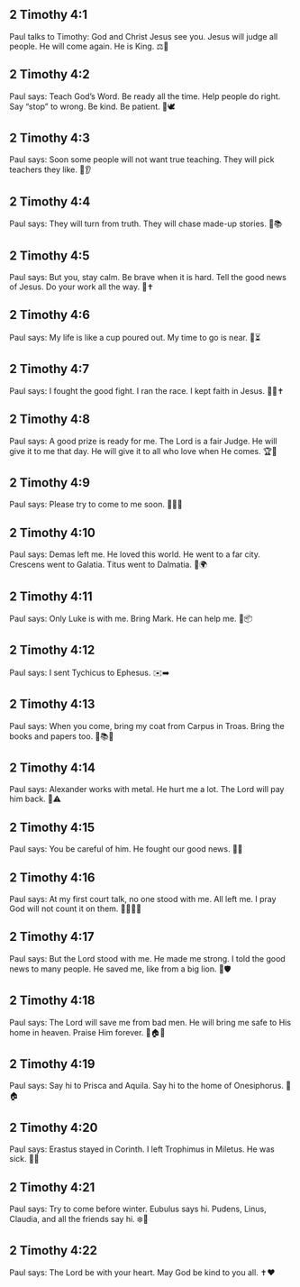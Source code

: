 ## 2 Timothy 4:1
Paul talks to Timothy: God and Christ Jesus see you. Jesus will judge all people. He will come again. He is King. ⚖️👑
## 2 Timothy 4:2
Paul says: Teach God’s Word. Be ready all the time. Help people do right. Say “stop” to wrong. Be kind. Be patient. 📖🕊️
## 2 Timothy 4:3
Paul says: Soon some people will not want true teaching. They will pick teachers they like. 🙉👂
## 2 Timothy 4:4
Paul says: They will turn from truth. They will chase made-up stories. 🔄📚
## 2 Timothy 4:5
Paul says: But you, stay calm. Be brave when it is hard. Tell the good news of Jesus. Do your work all the way. 💪✝️
## 2 Timothy 4:6
Paul says: My life is like a cup poured out. My time to go is near. 🥤⏳
## 2 Timothy 4:7
Paul says: I fought the good fight. I ran the race. I kept faith in Jesus. 🥊🏁✝️
## 2 Timothy 4:8
Paul says: A good prize is ready for me. The Lord is a fair Judge. He will give it to me that day. He will give it to all who love when He comes. 🏆🙏
## 2 Timothy 4:9
Paul says: Please try to come to me soon. 🏃‍♂️⏰
## 2 Timothy 4:10
Paul says: Demas left me. He loved this world. He went to a far city. Crescens went to Galatia. Titus went to Dalmatia. 🧳🌍
## 2 Timothy 4:11
Paul says: Only Luke is with me. Bring Mark. He can help me. 🤝📦
## 2 Timothy 4:12
Paul says: I sent Tychicus to Ephesus. ✉️➡️
## 2 Timothy 4:13
Paul says: When you come, bring my coat from Carpus in Troas. Bring the books and papers too. 🧥📚📝
## 2 Timothy 4:14
Paul says: Alexander works with metal. He hurt me a lot. The Lord will pay him back. 🔧⚠️
## 2 Timothy 4:15
Paul says: You be careful of him. He fought our good news. 🚫📖
## 2 Timothy 4:16
Paul says: At my first court talk, no one stood with me. All left me. I pray God will not count it on them. 👤🚶‍♂️🙏
## 2 Timothy 4:17
Paul says: But the Lord stood with me. He made me strong. I told the good news to many people. He saved me, like from a big lion. 🦁🛡️
## 2 Timothy 4:18
Paul says: The Lord will save me from bad men. He will bring me safe to His home in heaven. Praise Him forever. 🙌🏠✨
## 2 Timothy 4:19
Paul says: Say hi to Prisca and Aquila. Say hi to the home of Onesiphorus. 👋🏠
## 2 Timothy 4:20
Paul says: Erastus stayed in Corinth. I left Trophimus in Miletus. He was sick. 🛌😔
## 2 Timothy 4:21
Paul says: Try to come before winter. Eubulus says hi. Pudens, Linus, Claudia, and all the friends say hi. ❄️👋
## 2 Timothy 4:22
Paul says: The Lord be with your heart. May God be kind to you all. ✝️❤️
